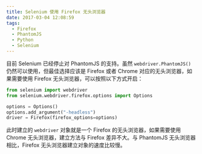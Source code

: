 ```yaml
---
title: Selenium 使用 Firefox 无头浏览器
date: 2017-03-04 12:08:59
tags:
  - Firefox
  - PhantomJS
  - Python
  - Selenium
---
```


目前 Selenium 已经停止对 PhantomJS 的支持。虽然 `webdriver.PhantomJS()` 仍然可以使用，但最佳选择应该是 Firefox 或者 Chrome 对应的无头浏览器，如果需要使用 Firefox 无头浏览器，可以按照以下方式开启：

```python
from selenium import webdriver
from selenium.webdriver.firefox.options import Options

options = Options()
options.add_argument("-headless")
driver = Firefox(firefox_options=options)
```

此时建立的 `webdriver` 对象就是一个 Firefox 的无头浏览器，如果需要使用 Chrome 无头浏览器，建立方法与 Firefox 差异不大。与 PhantomJS 无头浏览器相比，Firefox 无头浏览器建立对象的速度比较慢。
